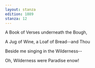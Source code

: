 ```yaml
---
layout: stanza
edition: 1889
stanza: 12
---
```


A Book of Verses underneath the Bough,

A Jug of Wine, a Loaf of Bread--and Thou

Beside me singing in the Wilderness--

Oh, Wilderness were Paradise enow!